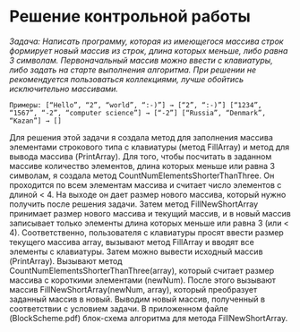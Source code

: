 # Решение контрольной работы
*Задача: Написать программу, которая из имеющегося массива строк формирует новый массив из строк, длина которых меньше, либо равна 3 символам. Первоначальный массив можно ввести с клавиатуры, либо задать на старте выполнения алгоритма. При решении не рекомендуется пользоваться коллекциями, лучше обойтись исключительно массивами.*

`Примеры:
[“Hello”, “2”, “world”, “:-)”] → [“2”, “:-)”]
[“1234”, “1567”, “-2”, “computer science”] → [“-2”]
[“Russia”, “Denmark”, “Kazan”] → []`

Для решения этой задачи я создала метод для заполнения массива элементами строкового типа с клавиатуры (метод FillArray) и метод для вывода массива (PrintArray).
Для того, чтобы посчитать в заданном массиве количество элементов, длина которых меньше или равна 3 символам, я создала метод CountNumElementsShorterThanThree. Он проходится по всем элементам массива и считает число элементов с длиной < 4. На выходе он дает размер нового массива, который нужно получить после решения задачи. Затем метод FillNewShortArray принимает размер нового массива и текущий массив, и в новый массив записывает только элементы длина которых меньше или равна 3 (или < 4).
Соответственно, пользователя с клавиатуры просят ввести размер текущего массива array, вызывают метод FillArray и вводят все элементы с клавиатуры. Затем можно вывести исходный массив (PrintArray). Вызывают метод CountNumElementsShorterThanThree(array), который считает размер массива с короткими элементами (newNum). После этого вызывают массив FillNewShortArray(newNum, array), который преобразует заданный массив в новый. Выводим новый массив, полученный в соответствии с условием задачи. В приложенном файле (BlockScheme.pdf) блок-схема алгоритма для метода FillNewShortArray.
